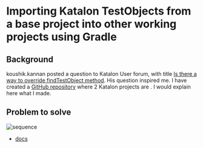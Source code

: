 # Importing Katalon TestObjects from a base project into other working projects using Gradle

## Background

koushik.kannan posted a question to Katalon User forum, with title [Is there a way to override findTestObject method](https://forum.katalon.com/t/is-there-a-way-to-override-findtestobject-method/142370).
His question inspired me. I have created a [GitHub repository](https://github.com/kazurayam/ImportingKatalonTestObjectsFromBaseToOtherProjectsUsingGradle) where 2 Katalon projects are . I would explain here what I made.

## Problem to solve


![sequence]()


- [docs](https://kazurayam.github.io/ImportingKatalonTestObjectsFromBaseToOtherProjectsUsingGradle/)
